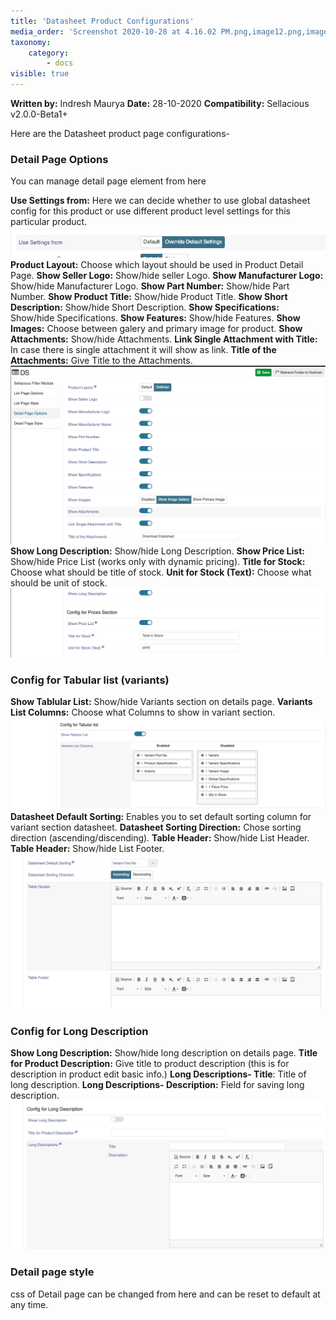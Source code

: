 ```yaml
---
title: 'Datasheet Product Configurations'
media_order: 'Screenshot 2020-10-28 at 4.16.02 PM.png,image12.png,image13.png,image14.png,Screenshot 2020-10-28 at 4.21.54 PM.png,Screenshot 2020-10-28 at 4.27.36 PM.png'
taxonomy:
    category:
        - docs
visible: true
---
```


**Written by:** Indresh Maurya
**Date:** 28-10-2020
**Compatibility:** Sellacious v2.0.0-Beta1+

Here are the Datasheet product page configurations-

### Detail Page Options
You can manage detail page element from here

**Use Settings from:** Here we can decide whether to use global datasheet config for this product or use different product level settings for this particular product.
![](Screenshot%202020-10-28%20at%204.16.02%20PM.png)
**Product Layout:** Choose which layout should be used in Product Detail Page.
**Show Seller Logo:** Show/hide seller Logo.
**Show Manufacturer Logo:** Show/hide Manufacturer Logo.
**Show Part Number:** Show/hide Part Number.
**Show Product Title:** Show/hide Product Title.
**Show Short Description:** Show/hide Short Description.
**Show Specifications:** Show/hide Specifications.
**Show Features:** Show/hide Features.
**Show Images:** Choose between galery and primary image for product.
**Show Attachments:** Show/hide Attachments.
**Link Single Attachment with Title:** In case there is single attachment it will show as link.
**Title of the Attachments:** Give Title to the Attachments.
![](image12.png)
**Show Long Description:** Show/hide Long Description.
**Show Price List:** Show/hide Price List (works only with dynamic pricing).
**Title for Stock:** Choose what should be title of stock.
**Unit for Stock (Text):** Choose what should be unit of stock.
![](image13.png)

### Config for Tabular list (variants)
**Show Tablular List:** Show/hide Variants section on details page.
**Variants List Columns:** Choose what Columns to show in variant section.
![](image14.png)
**Datasheet Default Sorting:** Enables you to set default sorting column for variant section datasheet.
**Datasheet Sorting Direction:** Chose sorting direction (ascending/discending).
**Table Header:** Show/hide List Header.
**Table Header:** Show/hide List Footer.
![](Screenshot%202020-10-28%20at%204.21.54%20PM.png)

### Config for Long Description
**Show Long Description:** Show/hide long description on details page.
**Title for Product Description:** Give title to product description (this is for description in product edit basic info.)
**Long Descriptions- Title**: Title of long description.
**Long Descriptions- Description:** Field for saving long description.
![](Screenshot%202020-10-28%20at%204.27.36%20PM.png)

### Detail page style
css of Detail page can be changed from here and can be reset to default at any time.
